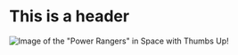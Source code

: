 # This is a header
![Image of the "Power Rangers" in Space with Thumbs Up!](https://i.pinimg.com/736x/a0/cd/dd/a0cdddceaeba12d2a5f0281889e78b09--power-rangers-in-space-power-rangers-shows.jpg)
